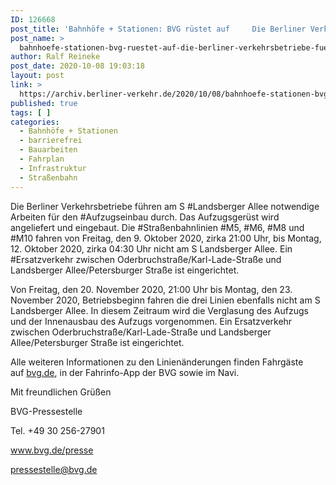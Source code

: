 ```yaml
---
ID: 126668
post_title: 'Bahnhöfe + Stationen: BVG rüstet auf     Die Berliner Verkehrsbetriebe führen am S Landsberger Allee notwendige Arbeiten für den Aufzugseinbau &#8230; , aus BVG'
post_name: >
  bahnhoefe-stationen-bvg-ruestet-auf-die-berliner-verkehrsbetriebe-fuehren-am-s-landsberger-allee-notwendige-arbeiten-fuer-den-aufzugseinbau-aus-bvg
author: Ralf Reineke
post_date: 2020-10-08 19:03:18
layout: post
link: >
  https://archiv.berliner-verkehr.de/2020/10/08/bahnhoefe-stationen-bvg-ruestet-auf-die-berliner-verkehrsbetriebe-fuehren-am-s-landsberger-allee-notwendige-arbeiten-fuer-den-aufzugseinbau-aus-bvg/
published: true
tags: [ ]
categories:
  - Bahnhöfe + Stationen
  - barrierefrei
  - Bauarbeiten
  - Fahrplan
  - Infrastruktur
  - Straßenbahn
---
```

<p style="font-weight: 400;">Die Berliner Verkehrsbetriebe führen am S #Landsberger Allee notwendige Arbeiten für den #Aufzugseinbau durch. Das Aufzugsgerüst wird angeliefert und eingebaut. Die #Straßenbahnlinien #M5, #M6, #M8 und #M10 fahren von Freitag, den 9. Oktober 2020, zirka 21:00 Uhr, bis Montag, 12. Oktober 2020, zirka 04:30 Uhr nicht am S Landsberger Allee. Ein #Ersatzverkehr zwischen Oderbruchstraße/Karl-Lade-Straße und Landsberger Allee/Petersburger Straße ist eingerichtet.</p>
<p style="font-weight: 400;">Von Freitag, den 20. November 2020, 21:00 Uhr bis Montag, den 23. November 2020, Betriebsbeginn fahren die drei Linien ebenfalls nicht am S Landsberger Allee. In diesem Zeitraum wird die Verglasung des Aufzugs und der Innenausbau des Aufzugs vorgenommen. Ein Ersatzverkehr zwischen Oderbruchstraße/Karl-Lade-Straße und Landsberger Allee/Petersburger Straße ist eingerichtet.</p>
<p style="font-weight: 400;">Alle weiteren Informationen zu den Linienänderungen finden Fahrgäste auf <a href="http://bvg.de/" data-saferedirecturl="https://www.google.com/url?q=http://bvg.de&amp;source=gmail&amp;ust=1602424883993000&amp;usg=AFQjCNG1IDA1kmo1tmWZRXFOd_TIA8wiTw">bvg.de</a>, in der Fahrinfo-App der BVG sowie im Navi.</p>
<p style="font-weight: 400;">Mit freundlichen Grüßen</p>
<p style="font-weight: 400;">BVG-Pressestelle</p>
<p style="font-weight: 400;">Tel. +49 30 256-27901</p>
<p style="font-weight: 400;"><a href="http://www.bvg.de/presse" data-saferedirecturl="https://www.google.com/url?q=http://www.bvg.de/presse&amp;source=gmail&amp;ust=1602424883993000&amp;usg=AFQjCNE6c8KhetYsLZYJmEmaDw2ctB_0WA">www.bvg.de/presse</a></p>
<p style="font-weight: 400;"><a href="mailto:pressestelle@bvg.de">pressestelle@bvg.de</a></p>